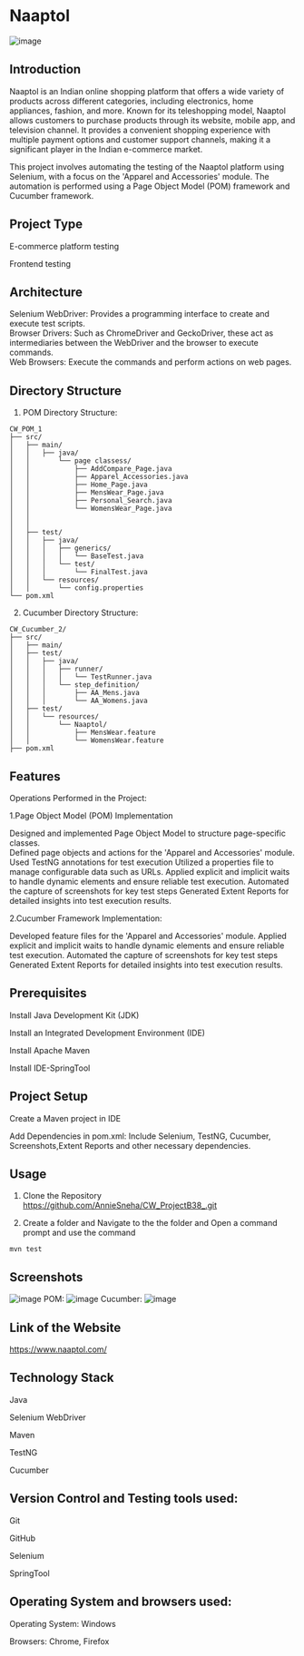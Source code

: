 # Naaptol
![image](https://github.com/user-attachments/assets/18ab4ba3-fb94-427a-b751-688a3e69f3c3)

## Introduction
Naaptol is an Indian online shopping platform that offers a wide variety of products across different categories, including electronics, home appliances, fashion, and more. Known for its teleshopping model, Naaptol allows customers to purchase products through its website, mobile app, and television channel. It provides a convenient shopping experience with multiple payment options and customer support channels, making it a significant player in the Indian e-commerce market.

This project involves automating the testing of the Naaptol platform using Selenium, with a focus on the 'Apparel and Accessories' module. The automation is performed using a Page Object Model (POM) framework and Cucumber framework.

## Project Type
E-commerce platform testing

Frontend testing

## Architecture
Selenium WebDriver: Provides a programming interface to create and execute test scripts.   
Browser Drivers: Such as ChromeDriver and GeckoDriver, these act as intermediaries between the WebDriver and the browser to execute commands.  
Web Browsers: Execute the commands and perform actions on web pages.

## Directory Structure

1. POM Directory Structure:
```
CW_POM_1
├── src/
│   ├── main/
│   │   ├── java/
│   │       └── page classess/
│   │           ├── AddCompare_Page.java
│   │           ├── Apparel_Accessories.java
│   │           ├── Home_Page.java
│   │           ├── MensWear_Page.java
│   │           ├── Personal_Search.java
│   │           └── WomensWear_Page.java
│   │   
│   │       
│   ├── test/
│   │   ├── java/
│   │   │   ├── generics/
│   │   │   │   └── BaseTest.java
│   │   │   └── test/
│   │   │       └── FinalTest.java
│   │   └── resources/
│   │       └── config.properties
└── pom.xml
```

2. Cucumber Directory Structure:
```
CW_Cucumber_2/
├── src/
│   ├── main/     
│   ├── test/
│   │   ├── java/
│   │   │   ├── runner/
│   │   │   │   └── TestRunner.java
│   │   │   └── step_definition/
│   │   │       ├── AA_Mens.java
│   │   │       └── AA_Womens.java
│   ├── test/
│   │   └── resources/
│   │       └── Naaptol/
│   │           ├── MensWear.feature
│   │           └── WomensWear.feature
├── pom.xml

```
## Features
Operations Performed in the Project:

1.Page Object Model (POM) Implementation

Designed and implemented Page Object Model to structure page-specific classes.  
Defined page objects and actions for the 'Apparel and Accessories' module.
Used TestNG annotations for test execution
Utilized a properties file to manage configurable data such as URLs.
Applied explicit and implicit waits to handle dynamic elements and ensure reliable test execution.
Automated the capture of screenshots for key test steps
Generated Extent Reports for detailed insights into test execution results.

2.Cucumber Framework Implementation:

Developed feature files for the 'Apparel and Accessories' module.
Applied explicit and implicit waits to handle dynamic elements and ensure reliable test execution.
Automated the capture of screenshots for key test steps
Generated Extent Reports for detailed insights into test execution results.

## Prerequisites
Install Java Development Kit (JDK)  

Install an Integrated Development Environment (IDE)  

Install Apache Maven  

Install IDE-SpringTool

## Project Setup
Create a Maven project in IDE

Add Dependencies in pom.xml: Include Selenium, TestNG, Cucumber, Screenshots,Extent Reports and other necessary dependencies.

## Usage
1. Clone the Repository
https://github.com/AnnieSneha/CW_ProjectB38_.git
   
3. Create a folder and Navigate to the the folder and Open a command prompt and use the command
```
mvn test
```

## Screenshots

![image](https://github.com/user-attachments/assets/5b3ca3f1-6433-486e-814b-1b4ade7cc38e)
POM:
![image](https://github.com/user-attachments/assets/039a0250-f9d2-421e-a061-8566c55c1e39)
Cucumber:
![image](https://github.com/user-attachments/assets/637cfc81-de3e-4449-b39c-7809bfc92f72)

## Link of the Website
https://www.naaptol.com/

## Technology Stack
Java

Selenium WebDriver

Maven

TestNG

Cucumber

## Version Control and Testing tools used:
Git

GitHub

Selenium

SpringTool

## Operating System and browsers used:
Operating System: Windows

Browsers: Chrome, Firefox








